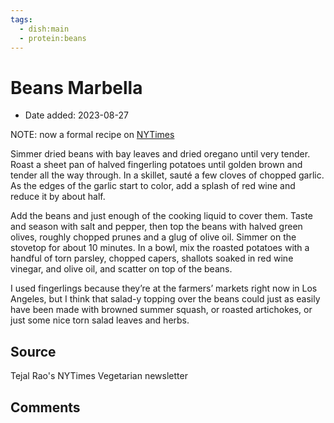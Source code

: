 ```yaml
---
tags:
  - dish:main
  - protein:beans
---
```

# Beans Marbella

- Date added: 2023-08-27

NOTE: now a formal recipe on [NYTimes](https://cooking.nytimes.com/recipes/1023274-beans-marbella)

Simmer dried beans with bay leaves and dried oregano until very tender. Roast a sheet pan of halved fingerling potatoes until golden brown and tender all the way through. In a skillet, sauté a few cloves of chopped garlic. As the edges of the garlic start to color, add a splash of red wine and reduce it by about half.

Add the beans and just enough of the cooking liquid to cover them. Taste and season with salt and pepper, then top the beans with halved green olives, roughly chopped prunes and a glug of olive oil. Simmer on the stovetop for about 10 minutes. In a bowl, mix the roasted potatoes with a handful of torn parsley, chopped capers, shallots soaked in red wine vinegar, and olive oil, and scatter on top of the beans.

I used fingerlings because they’re at the farmers’ markets right now in Los Angeles, but I think that salad-y topping over the beans could just as easily have been made with browned summer squash, or roasted artichokes, or just some nice torn salad leaves and herbs.

## Source

Tejal Rao's NYTimes Vegetarian newsletter

## Comments
